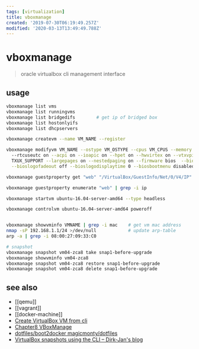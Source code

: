 ```yaml
---
tags: [virtualization]
title: vboxmanage
created: '2019-07-30T06:19:49.257Z'
modified: '2020-03-13T13:49:49.788Z'
---
```


# vboxmanage

> oracle virtualbox cli management interface

## usage
```sh
vboxmanage list vms
vboxmanage list runningvms
vboxmanage list bridgedifs        # get ip of bridged box
vboxmanage list hostonlyifs
vboxmanage list dhcpservers

vboxmanage createvm --name VM_NAME --register

vboxmanage modifyvm VM_NAME --ostype VM_OSTYPE --cpus VM_CPUS --memory VM_MEM 
  --rtcuseutc on --acpi on --ioapic on --hpet on --hwvirtex on --vtxvpid on \
  TXUX_SUPPORT --largepages on --nestedpaging on --firmware bios  --bioslogofadein off \
  --bioslogofadeout off --bioslogodisplaytime 0 --biosbootmenu disabled --boot1 dvd0

vboxmanage guestproperty get "web" "/VirtualBox/GuestInfo/Net/0/V4/IP"    # returns the first IP of NIC likely to be NAT 10.0.*.*

vboxmanage guestproperty enumerate "web" | grep -i ip                     # return full list of all available IPs

vboxmanage startvm ubuntu-16.04-server-amd64 --type headless              # start vbox headless

vboxmanage controlvm ubuntu-16.04-server-amd64 poweroff


vboxmanage showvminfo VMNAME | grep -i mac    # get vm mac address
nmap -sP 192.168.1.1/24 >/dev/null            # update arp-table
arp -a | grep -i 08:00:27:09:33:C0

# snapshot
vboxmanage snapshot vm04-zca8 take snap1-before-upgrade
vboxmanage showvminfo vm04-zca8
vboxmanage snapshot vm04-zca8 restore snap1-before-upgrade
vboxmanage snapshot vm04-zca8 delete snap1-before-upgrade
```

## see also
- [[qemu]]
- [[vagrant]]
- [[docker-machine]]
- [Create VirtualBox VM from cli](https://www.perkin.org.uk/posts/create-virtualbox-vm-from-the-command-line.html)
- [Chapter8 VBoxManage](https://www.virtualbox.org/manual/ch08.html)
- [dotfiles/boot2docker magicmonty/dotfiles](https://github.com/magicmonty/dotfiles/blob/master/bin/boot2docker)
- [VirtualBox snapshots using the CLI – Dirk-Jan's blog](http://www.vleeuwen.net/2012/12/virtualbox-snapshots-using-the-cli)
